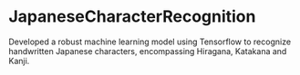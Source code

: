 # JapaneseCharacterRecognition
Developed a robust machine learning model using Tensorflow to recognize handwritten Japanese characters, encompassing Hiragana, Katakana and Kanji.
